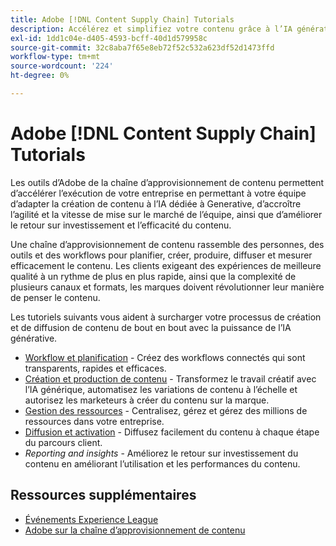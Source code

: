 ```yaml
---
title: Adobe [!DNL Content Supply Chain] Tutorials
description: Accélérez et simplifiez votre contenu grâce à l’IA générative et à l’automatisation intelligente. La chaîne d’approvisionnement d’Adobe est une solution de bout en bout qui vous permet de planifier, de créer, de diffuser et d’analyser votre contenu.
exl-id: 1dd1c04e-d405-4593-bcff-40d1d579958c
source-git-commit: 32c8aba7f65e8eb72f52c532a623df52d1473ffd
workflow-type: tm+mt
source-wordcount: '224'
ht-degree: 0%

---
```


# Adobe [!DNL Content Supply Chain] Tutorials

Les outils d’Adobe de la chaîne d’approvisionnement de contenu permettent d’accélérer l’exécution de votre entreprise en permettant à votre équipe d’adapter la création de contenu à l’IA dédiée à Generative, d’accroître l’agilité et la vitesse de mise sur le marché de l’équipe, ainsi que d’améliorer le retour sur investissement et l’efficacité du contenu.

Une chaîne d’approvisionnement de contenu rassemble des personnes, des outils et des workflows pour planifier, créer, produire, diffuser et mesurer efficacement le contenu. Les clients exigeant des expériences de meilleure qualité à un rythme de plus en plus rapide, ainsi que la complexité de plusieurs canaux et formats, les marques doivent révolutionner leur manière de penser le contenu.

Les tutoriels suivants vous aident à surcharger votre processus de création et de diffusion de contenu de bout en bout avec la puissance de l’IA générative.

* [Workflow et planification](workflow-and-planning.md) - Créez des workflows connectés qui sont transparents, rapides et efficaces.
* [Création et production de contenu](content-creation-and-production.md) - Transformez le travail créatif avec l’IA générique, automatisez les variations de contenu à l’échelle et autorisez les marketeurs à créer du contenu sur la marque.
* [Gestion des ressources](asset-management.md) - Centralisez, gérez et gérez des millions de ressources dans votre entreprise.
* [Diffusion et activation](delivery-and-activation.md) - Diffusez facilement du contenu à chaque étape du parcours client.
* *Reporting and insights* - Améliorez le retour sur investissement du contenu en améliorant l’utilisation et les performances du contenu.

<!-- * [Reporting and insights](reporting-and-insights.md) - Enhance content ROI by improving content usage and performance. -->

## Ressources supplémentaires

* [Événements Experience League](https://experienceleague.adobe.com/events/)
* [Adobe sur la chaîne d’approvisionnement de contenu](https://business.adobe.com/resources/webinars/adobe-on-the-content-supply-chain.html)
